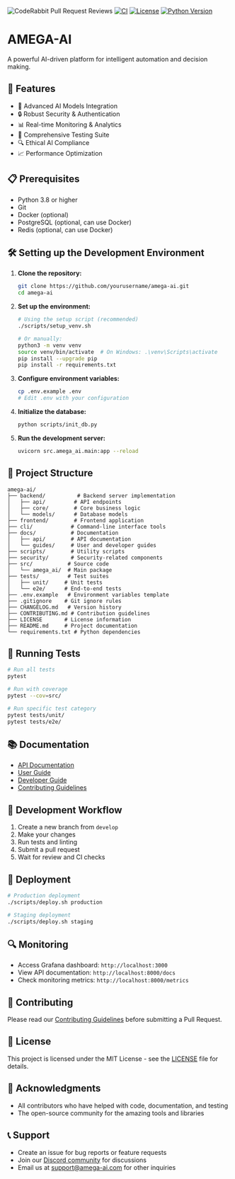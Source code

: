 ![CodeRabbit Pull Request Reviews](https://img.shields.io/coderabbit/prs/github/Cameroon-Developer-Network/amega-ai?utm_source=oss&utm_medium=github&utm_campaign=Cameroon-Developer-Network%2Famega-ai&labelColor=171717&color=FF570A&link=https%3A%2F%2Fcoderabbit.ai&label=CodeRabbit+Reviews)
[![CI](https://github.com/Cameroon-Developer-Network/amega-ai/actions/workflows/ci.yml/badge.svg)](https://github.com/Cameroon-Developer-Network/amega-ai/actions/workflows/ci.yml)
[![License](https://img.shields.io/badge/License-MIT-blue.svg)](LICENSE)
[![Python Version](https://img.shields.io/badge/python-3.8%2B-blue)](https://www.python.org/downloads/)

# AMEGA-AI

A powerful AI-driven platform for intelligent automation and decision making.

## 🚀 Features

- 🤖 Advanced AI Models Integration
- 🔒 Robust Security & Authentication
- 📊 Real-time Monitoring & Analytics
- 🧪 Comprehensive Testing Suite
- 🔍 Ethical AI Compliance
- 📈 Performance Optimization

## 📋 Prerequisites

- Python 3.8 or higher
- Git
- Docker (optional)
- PostgreSQL (optional, can use Docker)
- Redis (optional, can use Docker)

## 🛠️ Setting up the Development Environment

1. **Clone the repository:**
   ```bash
   git clone https://github.com/yourusername/amega-ai.git
   cd amega-ai
   ```

2. **Set up the environment:**
   ```bash
   # Using the setup script (recommended)
   ./scripts/setup_venv.sh

   # Or manually:
   python3 -m venv venv
   source venv/bin/activate  # On Windows: .\venv\Scripts\activate
   pip install --upgrade pip
   pip install -r requirements.txt
   ```

3. **Configure environment variables:**
   ```bash
   cp .env.example .env
   # Edit .env with your configuration
   ```

4. **Initialize the database:**
   ```bash
   python scripts/init_db.py
   ```

5. **Run the development server:**
   ```bash
   uvicorn src.amega_ai.main:app --reload
   ```

## 📁 Project Structure

```
amega-ai/
├── backend/          # Backend server implementation
│   ├── api/         # API endpoints
│   ├── core/        # Core business logic
│   └── models/      # Database models
├── frontend/        # Frontend application
├── cli/            # Command-line interface tools
├── docs/           # Documentation
│   ├── api/        # API documentation
│   └── guides/     # User and developer guides
├── scripts/        # Utility scripts
├── security/       # Security-related components
├── src/           # Source code
│   └── amega_ai/  # Main package
├── tests/         # Test suites
│   ├── unit/     # Unit tests
│   └── e2e/      # End-to-end tests
├── .env.example   # Environment variables template
├── .gitignore    # Git ignore rules
├── CHANGELOG.md   # Version history
├── CONTRIBUTING.md # Contribution guidelines
├── LICENSE       # License information
├── README.md     # Project documentation
└── requirements.txt # Python dependencies
```

## 🧪 Running Tests

```bash
# Run all tests
pytest

# Run with coverage
pytest --cov=src/

# Run specific test category
pytest tests/unit/
pytest tests/e2e/
```

## 📚 Documentation

- [API Documentation](docs/api/README.md)
- [User Guide](docs/guides/user-guide.md)
- [Developer Guide](docs/guides/developer-guide.md)
- [Contributing Guidelines](CONTRIBUTING.md)

## 🔄 Development Workflow

1. Create a new branch from `develop`
2. Make your changes
3. Run tests and linting
4. Submit a pull request
5. Wait for review and CI checks

## 🚀 Deployment

```bash
# Production deployment
./scripts/deploy.sh production

# Staging deployment
./scripts/deploy.sh staging
```

## 🔍 Monitoring

- Access Grafana dashboard: `http://localhost:3000`
- View API documentation: `http://localhost:8000/docs`
- Check monitoring metrics: `http://localhost:8000/metrics`

## 🤝 Contributing

Please read our [Contributing Guidelines](CONTRIBUTING.md) before submitting a Pull Request.

## 📄 License

This project is licensed under the MIT License - see the [LICENSE](LICENSE) file for details.

## 🙏 Acknowledgments

- All contributors who have helped with code, documentation, and testing
- The open-source community for the amazing tools and libraries

## 📞 Support

- Create an issue for bug reports or feature requests
- Join our [Discord community](https://discord.gg/your-server) for discussions
- Email us at support@amega-ai.com for other inquiries


